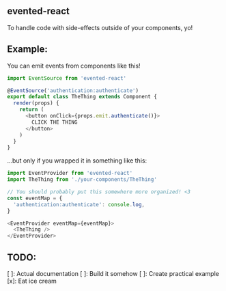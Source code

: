 ## evented-react

To handle code with side-effects outside of your components, yo!

## Example:

You can emit events from components like this!

```javascript
import EventSource from 'evented-react'

@EventSource('authentication:authenticate')
export default class TheThing extends Component {
  render(props) {
    return (
      <button onClick={props.emit.authenticate()}>
        CLICK THE THING
      </button>
    )
  }
}
```

...but only if you wrapped it in something like this:

```javascript
import EventProvider from 'evented-react'
import TheThing from './your-components/TheThing'

// You should probably put this somewhere more organized! <3
const eventMap = {
  'authentication:authenticate': console.log,
}

<EventProvider eventMap={eventMap}>
  <TheThing />
</EventProvider>
```

## TODO:

[ ]: Actual documentation
[ ]: Build it somehow
[ ]: Create practical example
[x]: Eat ice cream
